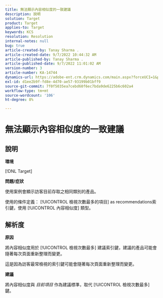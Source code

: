 ```yaml
---
title: 無法顯示內容相似度的一致建議
description: 說明
solution: Target
product: Target
applies-to: Target
keywords: KCS
resolution: Resolution
internal-notes: null
bug: true
article-created-by: Tanay Sharma .
article-created-date: 9/7/2022 10:44:32 AM
article-published-by: Tanay Sharma .
article-published-date: 9/7/2022 11:01:02 AM
version-number: 3
article-number: KA-14744
dynamics-url: https://adobe-ent.crm.dynamics.com/main.aspx?forceUCI=1&pagetype=entityrecord&etn=knowledgearticle&id=d1bc1008-9a2e-ed11-9db1-002248086735
exl-id: d1ee2b9f-fd8e-4d70-ae57-93199b01bff9
source-git-commit: 7f0f5035ea7cebd60f6ec7bda9de6225b6c602a4
workflow-type: tm+mt
source-wordcount: '106'
ht-degree: 8%

---
```


# 無法顯示內容相似度的一致建議

## 說明


<b>環境</b>

[!DNL Target]



<b>問題/症狀</b>

使用案例會顯示訪客目前存取之相同類別的產品。

使用的條件定義： [!UICONTROL 檢視次數最多的項目] as recommendations索引鍵，使用 [!UICONTROL 內容相似度] 類型。


## 解析度


<b>原因</b>

將內容相似度用於 [!UICONTROL 檢視次數最多] 建議索引鍵，建議的產品可能會隨著每次頁面重新整理而變更。

這是因為訪客最常檢視的索引鍵可能會隨著每次頁面重新整理而變更。



<b>建議</b>

將內容相似度與 *目前項目* 作為建議標準，取代 [!UICONTROL 檢視次數最多] 鍵。
